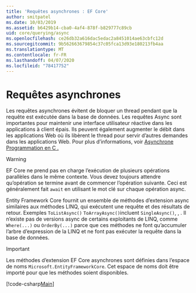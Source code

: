 ```yaml
---
title: 'Requêtes asynchrones : EF Core'
author: smitpatel
ms.date: 10/03/2019
ms.assetid: b6429b14-cba0-4af4-878f-b829777c89cb
uid: core/querying/async
ms.openlocfilehash: ce26db32a616dac5edac2a8451014ae63cbfc12d
ms.sourcegitcommit: 9b562663679854c37c05fca13d93e180213fb4aa
ms.translationtype: MT
ms.contentlocale: fr-FR
ms.lasthandoff: 04/07/2020
ms.locfileid: "78417752"
---
```

# <a name="asynchronous-queries"></a>Requêtes asynchrones

Les requêtes asynchrones évitent de bloquer un thread pendant que la requête est exécutée dans la base de données. Les requêtes Async sont importantes pour maintenir une interface utilisateur réactive dans les applications à client épais. Ils peuvent également augmenter le débit dans les applications Web où ils libèrent le thread pour servir d’autres demandes dans les applications Web. Pour plus d’informations, voir [Asynchrone Programmation en C .](/dotnet/csharp/async)

> [!WARNING]  
> EF Core ne prend pas en charge l’exécution de plusieurs opérations parallèles dans le même contexte. Vous devez toujours attendre qu’opération se termine avant de commencer l’opération suivante. Ceci est généralement fait `await` en utilisant le mot clé sur chaque opération async.

Entity Framework Core fournit un ensemble de méthodes d’extension async similaires aux méthodes LINQ, qui exécutent une requête et des résultats de retour. Exemples `ToListAsync()` `ToArrayAsync()`incluent `SingleAsync()`, , . Il n’existe pas de versions async de certains exploitants de LINQ, comme `Where(...)` ou `OrderBy(...)` parce que ces méthodes ne font qu’accumuler l’arbre d’expression de la LINQ et ne font pas exécuter la requête dans la base de données.

> [!IMPORTANT]  
> Les méthodes d’extension EF Core asynchrones sont définies dans l’espace de noms `Microsoft.EntityFrameworkCore`. Cet espace de noms doit être importé pour que les méthodes soient disponibles.

[!code-csharp[Main](../../../samples/core/Querying/Async/Sample.cs#ToListAsync)]
